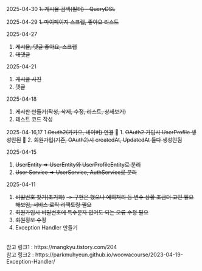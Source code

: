 2025-04-30
~~1. 게시물 검색(필터) - QueryDSL~~

2025-04-29
~~1. 마이페이지 스크랩, 좋아요 리스트~~ 

2025-04-27
1. ~~게시물, 댓글 좋아요, 스크랩~~
2. ~~대댓글~~

2025-04-21
1. ~~게시글 사진~~ 
2. ~~댓글~~

2025-04-18
1. ~~게시판 만들기(작성, 삭제, 수정, 리스트, 상세보기)~~ 
2. 테스트 코드 작성

2025-04-16,17
1.~~Oauth2(카카오, 네이버) 연결~~
🚨 1. ~~OAuth2 가입시 UserProfile 생성안된~~
🚨 2. ~~회원가입(기존, OAuth2)시 createdAt, UpdatedAt 둘다 생성안됨~~

2025-04-15
1. ~~UserEntity => UserEntity와 UserProfileEntity로 분리~~
2. ~~User Service => UserService, AuthService로 분리~~

2025-04-11
1. ~~비밀번호 찾기(초기화)~~ ~~-> 구현은 했으나 예외처리 등 변수 상황 조금더 고민 필요해보임, 서비스 로직 리팩토링 필요~~
2. ~~회원가입시 비밀번호에 특수문자 없어도 되는 오류 수정 필요~~
3. ~~회원정보 수정~~
4. Exception Handler 만들기
</br> 
참고 링크1 : https://mangkyu.tistory.com/204
   </br>
   참고 링크2 : https://parkmuhyeun.github.io/woowacourse/2023-04-19-Exception-Handler/
